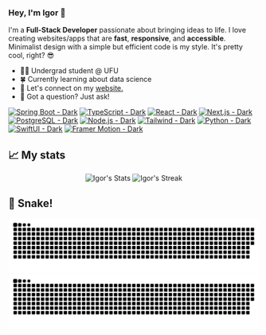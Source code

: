 ### Hey, I'm Igor 👋

I'm a **Full-Stack Developer** passionate about bringing ideas to life. I love creating websites/apps that are **fast**, **responsive**, and **accessible**. Minimalist design with a simple but efficient code is my style. It's pretty cool, right? 😎

- 👨‍🎓 Undergrad student @ UFU
- 🍀 Currently learning about data science
- 💼 Let's connect on my <a href="https://igor-augusto.vercel.app/">website.</a>
- 💬 Got a question? Just ask!

[![Spring Boot - Dark](https://img.shields.io/badge/-Spring%20Boot-000000?style=flat&logo=spring-boot#gh-dark-mode-only)](https://img.shields.io/badge/-Spring%20Boot-000000?style=flat&logo=spring-boot#gh-dark-mode-only)
[![TypeScript - Dark](https://img.shields.io/badge/-TypeScript-000000?style=flat&logo=typescript#gh-dark-mode-only)](https://img.shields.io/badge/-TypeScript-000000?style=flat&logo=typescript#gh-dark-mode-only)
[![React - Dark](https://img.shields.io/badge/-React-000000?style=flat&logo=react#gh-dark-mode-only)](https://img.shields.io/badge/-React-000000?style=flat&logo=react#gh-dark-mode-only)
[![Next.js - Dark](https://img.shields.io/badge/-Next.js-000000?style=flat&logo=next.js#gh-dark-mode-only)](https://img.shields.io/badge/-Next.js-000000?style=flat&logo=next.js#gh-dark-mode-only)
[![PostgreSQL - Dark](https://img.shields.io/badge/-PostgreSQL-000000?style=flat&logo=postgresql#gh-dark-mode-only)](https://img.shields.io/badge/-PostgreSQL-000000?style=flat&logo=postgresql#gh-dark-mode-only)
[![Node.js - Dark](https://img.shields.io/badge/-Node.js-000000?style=flat&logo=node.js#gh-dark-mode-only)](https://img.shields.io/badge/-Node.js-000000?style=flat&logo=node.js#gh-dark-mode-only)
[![Tailwind - Dark](https://img.shields.io/badge/-Tailwind-000000?style=flat&logo=tailwind-css#gh-dark-mode-only)](https://img.shields.io/badge/-Tailwind-000000?style=flat&logo=tailwind-css#gh-dark-mode-only)
[![Python - Dark](https://img.shields.io/badge/-Python-000000?style=flat&logo=python#gh-dark-mode-only)](https://img.shields.io/badge/-Python-000000?style=flat&logo=python#gh-dark-mode-only)
[![SwiftUI - Dark](https://img.shields.io/badge/-SwiftUI-000000?style=flat&logo=swift#gh-dark-mode-only)](https://img.shields.io/badge/-SwiftUI-000000?style=flat&logo=swift#gh-dark-mode-only)
[![Framer Motion - Dark](https://img.shields.io/badge/-Framer%20Motion-000000?style=flat&logo=framer#gh-dark-mode-only)](https://img.shields.io/badge/-Framer%20Motion-000000?style=flat&logo=framer#gh-dark-mode-only)
<!--[![TypeScript - Light](https://img.shields.io/badge/-TypeScript-000000?style=flat&logo=typescript&logoColor=#3178C6#gh-light-mode-only)](https://img.shields.io/badge/-TypeScript-000000?style=flat&logo=typescript&logoColor=#3178C6#gh-light-mode-only)-->

## 📈 My stats

<!--[![GitHub Stats - Dark](https://github-readme-stats-igor.vercel.app/api?username=IgorAugust0&show_icons=true&hide_border=true&theme=dark#gh-dark-mode-only)](https://github.com/anuraghazra/github-readme-stats#gh-dark-mode-only)
[![GitHub Stats - Light](https://github-readme-stats-igor.vercel.app/api?username=IgorAugust0&show_icons=true&theme=default#gh-light-mode-only)](https://github.com/anuraghazra/github-readme-stats#gh-light-mode-only)
[![GitHub Streak - Dark](https://github-readme-streak-stats-igor.vercel.app/?user=IgorAugust0&theme=dark&hide_border=true&ring=79FF97&fire=79FF97&currStreakLabel=79FF97&dates=9F9F9F&background=151515#gh-dark-mode-only)](https://github.com/anuraghazra/github-readme-stats#gh-dark-mode-only)
[![GitHub Streak - Light](https://github-readme-streak-stats-igor.vercel.app?user=IgorAugust0&hide_border=true&ring=4C71F2&fire=4C71F2&currStreakLabel=4C71F2&dates=9F9F9F&background=FFFEFE#gh-light-mode-only)](https://github.com/anuraghazra/github-readme-stats#gh-light-mode-only)
<!--![Top Langs](https://github-readme-stats-igor.vercel.app/api/top-langs/?username=IgorAugust0&layout=compact&theme=dark&hide_border=true&hide=jupyter%20notebook,prolog,c,java)-->

<div>
  <p align="center">
    <picture>
      <source
        srcset="https://github-readme-stats-igor.vercel.app/api?username=IgorAugust0&show_icons=true&hide_border=true&theme=dark"
        media="(prefers-color-scheme: dark)"
      />
      <source
        srcset="https://github-readme-stats-igor.vercel.app/api?username=IgorAugust0&show_icons=true&theme=default"
        media="(prefers-color-scheme: light), (prefers-color-scheme: no-preference)"
      />
      <img src="https://github-readme-stats-igor.vercel.app/api?username=IgorAugust0&show_icons=true&theme=default" alt="Igor's Stats" height="165" />
    </picture>
    <picture>
      <source
        srcset="https://github-readme-streak-stats-igor.vercel.app/?user=IgorAugust0&theme=dark&hide_border=true&ring=79FF97&fire=79FF97&currStreakLabel=79FF97&dates=9F9F9F&background=151515"
        media="(prefers-color-scheme: dark)"
      />
      <source
        srcset="https://github-readme-streak-stats-igor.vercel.app?user=IgorAugust0&hide_border=true&ring=4C71F2&fire=4C71F2&currStreakLabel=4C71F2&dates=9F9F9F&background=FFFEFE"
        media="(prefers-color-scheme: light), (prefers-color-scheme: no-preference)"
      />
      <img src="https://github-readme-streak-stats-igor.vercel.app?user=IgorAugust0&hide_border=true&ring=4C71F2&fire=4C71F2&currStreakLabel=4C71F2&dates=9F9F9F&background=FFFEFE" alt="Igor's Streak" height="165" />
    </picture>
    <!--<img src="https://github-readme-stats-igor.vercel.app/api/top-langs/?username=IgorAugust0&layout=compact&theme=dark&hide_border=true&hide=jupyter%20notebook,prolog,html,css" alt="Igor's Langs" height="165">-->
  </p>
</div>


## 🐍 Snake!
![github contribution grid snake animation](https://raw.githubusercontent.com/IgorAugust0/IgorAugust0/output/github-contribution-grid-snake-dark.svg#gh-dark-mode-only)![github contribution grid snake animation](https://raw.githubusercontent.com/IgorAugust0/IgorAugust0/output/github-contribution-grid-snake.svg#gh-light-mode-only)

<!--![](https://komarev.com/ghpvc/?username=IgorAugust0)-->
